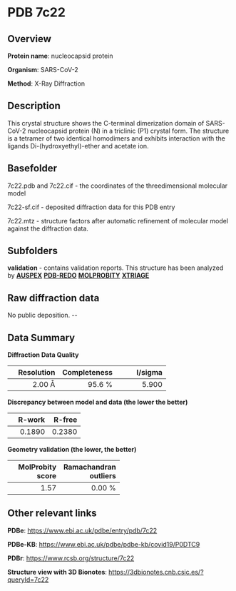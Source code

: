 # PDB 7c22

## Overview

**Protein name**: nucleocapsid protein

**Organism**: SARS-CoV-2

**Method**: X-Ray Diffraction

## Description

This crystal structure shows the C-terminal dimerization domain of SARS-CoV-2 nucleocapsid protein (N) in a triclinic (P1) crystal form. The structure is a tetramer of two identical homodimers and exhibits interaction with the ligands Di-(hydroxyethyl)-ether and acetate ion.

## Basefolder

7c22.pdb and 7c22.cif - the coordinates of the threedimensional molecular model

7c22-sf.cif - deposited diffraction data for this PDB entry

7c22.mtz - structure factors after automatic refinement of molecular model against the diffraction data.

## Subfolders





**validation** - contains validation reports. This structure has been analyzed by [**AUSPEX**](https://github.com/thorn-lab/coronavirus_structural_task_force/tree/master/pdb/nucleocapsid_protein/SARS-CoV-2/7c22/validation/auspex) [**PDB-REDO**](https://github.com/thorn-lab/coronavirus_structural_task_force/tree/master/pdb/nucleocapsid_protein/SARS-CoV-2/7c22/validation/pdb-redo) [**MOLPROBITY**](https://github.com/thorn-lab/coronavirus_structural_task_force/tree/master/pdb/nucleocapsid_protein/SARS-CoV-2/7c22/validation/molprobity) [**XTRIAGE**](https://github.com/thorn-lab/coronavirus_structural_task_force/blob/master/pdb/nucleocapsid_protein/SARS-CoV-2/7c22/validation/Xtriage_output.log)  



## Raw diffraction data

No public deposition. --<br> 

## Data Summary
**Diffraction Data Quality**

|   | Resolution | Completeness| I/sigma |
|---|-------------:|----------------:|--------------:|
|   |2.00 Å|95.6  %|<img width=50/>5.900|

**Discrepancy between model and data (the lower the better)**

|   | **R-work**| **R-free**   
|---|-------------:|----------------:|           
||  0.1890|  0.2380|

**Geometry validation (the lower, the better)**

|   |**MolProbity<br>score**| **Ramachandran<br>outliers** 
|---|-------------:|----------------:|
||  1.57|  0.00 %|

 

 



## Other relevant links 
**PDBe**:  https://www.ebi.ac.uk/pdbe/entry/pdb/7c22

**PDBe-KB**: https://www.ebi.ac.uk/pdbe/pdbe-kb/covid19/P0DTC9 
 
**PDBr**: https://www.rcsb.org/structure/7c22 

**Structure view with 3D Bionotes**: https://3dbionotes.cnb.csic.es/?queryId=7c22

